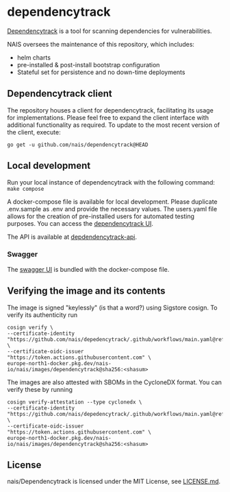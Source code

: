 # dependencytrack

[Dependencytrack](https://dependencytrack.org/) is a tool for scanning dependencies for vulnerabilities.

NAIS oversees the maintenance of this repository, which includes:

* helm charts
* pre-installed & post-install bootstrap configuration
* Stateful set for persistence and no down-time deployments

## Dependencytrack client

The repository houses a client for dependencytrack, facilitating its usage for implementations. Please feel free to
expand the client interface with additional functionality as required. To update to the most recent version of the
client, execute:

`go get -u github.com/nais/dependencytrack@HEAD`

## Local development

Run your local instance of dependencytrack with the following command:
`make compose`

A docker-compose file is available for local development. Please duplicate .env.sample as .env and provide the necessary
values. The users.yaml file allows for the creation of pre-installed users for automated testing purposes. You can
access the [dependencytrack UI](http://localhost:9000).

The API is available at [depdendencytrack-api](http://localhost:9001).

### Swagger

The [swagger UI](http://localhost:9002) is bundled with the docker-compose file.

## Verifying the image and its contents

The image is signed "keylessly" (is that a word?) using Sigstore cosign. To verify its authenticity run

```
cosign verify \
--certificate-identity "https://github.com/nais/depedencytrack/.github/workflows/main.yaml@refs/heads/main" \
--certificate-oidc-issuer "https://token.actions.githubusercontent.com" \
europe-north1-docker.pkg.dev/nais-io/nais/images/dependencytrack@sha256:<shasum>
```

The images are also attested with SBOMs in the CycloneDX format. You can verify these by running

```
cosign verify-attestation --type cyclonedx \
--certificate-identity "https://github.com/nais/depedencytrack/.github/workflows/main.yaml@refs/heads/main" \
--certificate-oidc-issuer "https://token.actions.githubusercontent.com" \
europe-north1-docker.pkg.dev/nais-io/nais/images/dependencytrack@sha256:<shasum>
```

## License

nais/Dependencytrack is licensed under the MIT License, see [LICENSE.md](/LICENSE.md).
